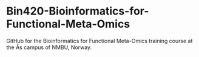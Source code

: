 # Bin420-Bioinformatics-for-Functional-Meta-Omics
GitHub for the Bioinformatics for Functional Meta-Omics training course at the Ås campus of NMBU, Norway. 
